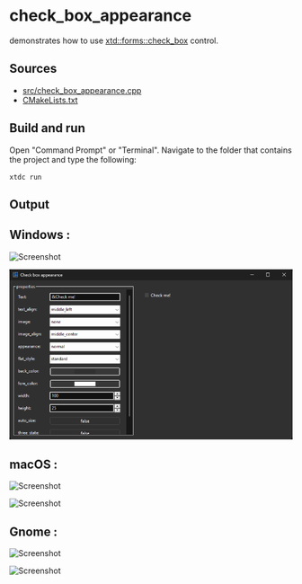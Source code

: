 # check_box_appearance

demonstrates how to use [xtd::forms::check_box](https://gammasoft71.github.io/xtd/reference_guides/latest/classxtd_1_1forms_1_1check__box.html) control.

## Sources

* [src/check_box_appearance.cpp](src/check_box_appearance.cpp)
* [CMakeLists.txt](CMakeLists.txt)

## Build and run

Open "Command Prompt" or "Terminal". Navigate to the folder that contains the project and type the following:

```shell
xtdc run
```

## Output

## Windows :

![Screenshot](../../../../docs/pictures/examples/check_box_appearance_w.png)

![Screenshot](../../../../docs/pictures/examples/check_box_appearance_wd.png)

## macOS :

![Screenshot](../../../../docs/pictures/examples/check_box_appearance_m.png)

![Screenshot](../../../../docs/pictures/examples/check_box_appearance_md.png)

## Gnome :

![Screenshot](../../../../docs/pictures/examples/check_box_appearance_g.png)

![Screenshot](../../../../docs/pictures/examples/check_box_appearance_gd.png)
